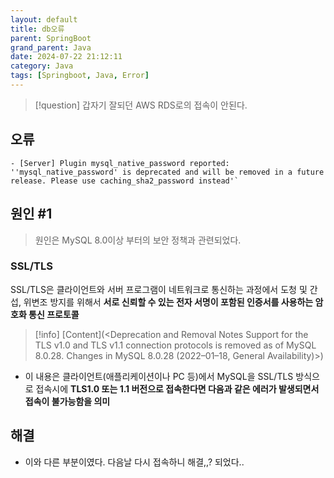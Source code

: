 ```yaml
---
layout: default
title: db오류
parent: SpringBoot
grand_parent: Java
date: 2024-07-22 21:12:11
category: Java
tags: [Springboot, Java, Error]
---
```

> [!question]
> 갑자기 잘되던 AWS RDS로의 접속이 안된다.
## 오류

```log
- [Server] Plugin mysql_native_password reported: ''mysql_native_password' is deprecated and will be removed in a future release. Please use caching_sha2_password instead'`
```
## 원인 #1
> 원인은 MySQL 8.0이상 부터의 보안 정책과 관련되었다.
### SSL/TLS
SSL/TLS은 클라이언트와 서버 프로그램이 네트워크로 통신하는 과정에서 도청 및 간섭, 위변조 방지를 위해서 **서로 신뢰할 수 있는 전자 서명이 포함된 인증서를 사용하는 암호화 통신 프로토콜** 

> [!info]
> [Content](<Deprecation and Removal Notes 
> Support for the TLS v1.0 and TLS v1.1 connection protocols is removed as of MySQL 8.0.28.
> Changes in MySQL 8.0.28 (2022–01–18, General Availability)>)

- 이 내용은 클라이언트(애플리케이션이나 PC 등)에서 MySQL을 SSL/TLS 방식으로 접속시에 **TLS1.0 또는 1.1 버전으로 접속한다면 다음과 같은 에러가 발생되면서 접속이 불가능함을 의미**

## 해결
- 이와 다른 부분이였다. 다음날 다시 접속하니 해결,,? 되었다..